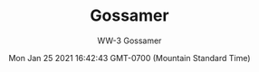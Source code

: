 ---
category: "wall_covering"
date: "Mon Jan 25 2021 16:42:43 GMT-0700 (Mountain Standard Time)"
description: "null"
designer: "Wendy Westlake"
href: "https://www.areaenvironments.com/wendy-westlake"
image_primary: "./img/WW+Gossamer+Art.jpg"
image_secondary: "./img/WW+Gossamer+Interior+FOR+PRINT.jpg"
image_thumb: "./img/Wendy+Westlake.png"
manufacturer: "Area Environments"
slug: "/manufacturers/area_environments/wall_covering/gossamer"
subtitle: "WW-3 Gossamer"
tags:
  - "area_environments"
  - "wall_covering"
title: "Gossamer"
---